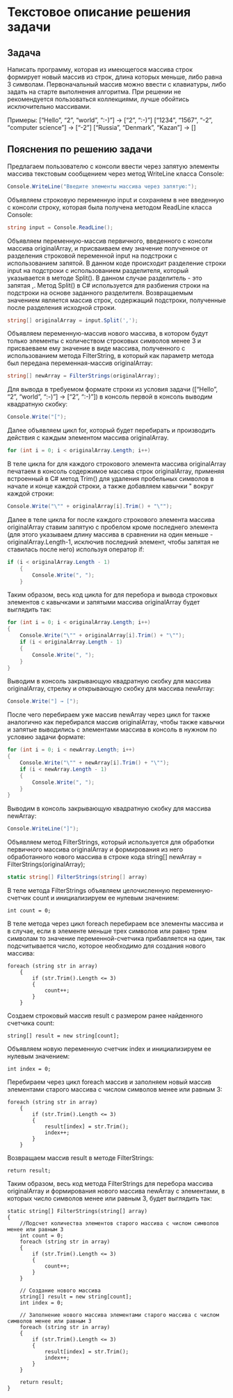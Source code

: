 # Текстовое описание решения задачи

## Задача
Написать программу, которая из имеющегося массива строк формирует новый массив из строк, длина которых меньше, либо равна 3 символам. Первоначальный массив можно ввести с клавиатуры, либо задать на старте выполнения алгоритма. При решении не рекомендуется пользоваться коллекциями, лучше обойтись исключительно массивами.

Примеры:
[“Hello”, “2”, “world”, “:-)”] → [“2”, “:-)”]
[“1234”, “1567”, “-2”, “computer science”] → [“-2”]
[“Russia”, “Denmark”, “Kazan”] → []

## Пояснения по решению задачи
Предлагаем пользователю с консоли ввести через запятую элементы массива текстовым сообщением через метод WriteLine класса Console:
```csharp
Console.WriteLine("Введите элементы массива через запятую:");
```
Объявляем строковую переменную input и сохраняем в нее введенную с консоли строку, которая была получена методом ReadLine класса Console:
```csharp
string input = Console.ReadLine();
```
Объявляем переменную-массив первичного, введенного с консоли массива originalArray, и присваиваем ему значение полученное от разделения строковой переменной input на подстроки с использованием запятой.
В данном коде происходит разделение строки input на подстроки с использованием разделителя, который указывается в методе Split(). В данном случае разделитель - это запятая ,.
Метод Split() в C# используется для разбиения строки на подстроки на основе заданного разделителя. Возвращаемым значением является массив строк, содержащий подстроки, полученные после разделения исходной строки.
```csharp
string[] originalArray = input.Split(',');
```
Объявляем переменную-массив нового массива, в котором будут только элементы с количеством строковых символов менее 3 и присваеваем ему значение в виде массива, полученного с использованием метода FilterString, в который как параметр метода был передана переменная-массив originalArray:
```csharp
string[] newArray = FilterStrings(originalArray);
```
Для вывода в требуемом формате строки из условия задачи ([“Hello”, “2”, “world”, “:-)”] → [“2”, “:-)”]) в консоль первой в консоль выводим квадратную скобку: 
```csharp
Console.Write("[");
```
Далее объявляем цикл for, который будет перебирать и производить действия с каждым элементом массива originalArray.
```csharp
for (int i = 0; i < originalArray.Length; i++)
```
В теле цикла for для каждого строкового элемента массива originalArray печатаем в консоль содержимое массива строк originalArray, применяя встроенный в C# метод Trim() для удаления пробельных символов в начале и конце каждой строки, а также добавляем кавычки " вокруг каждой строки:
```csharp
Console.Write("\"" + originalArray[i].Trim() + "\"");
```
Далее в теле цикла for после каждого строкового элемента массива originalArray ставим запятую с пробелом кроме последнего элемента (для этого указываем длину массива в сравнении на один меньше - originalArray.Length-1, исключив последний элемент, чтобы запятая не ставилась после него) используя оператор if:
```csharp
if (i < originalArray.Length - 1)
    {
        Console.Write(", ");
    }
```
Таким образом, весь код цикла for для перебора и вывода строковых элементов с кавычками и запятыми массива originalArray будет выглядить так:
```csharp
for (int i = 0; i < originalArray.Length; i++)
{
    Console.Write("\"" + originalArray[i].Trim() + "\"");
    if (i < originalArray.Length - 1)
    {
        Console.Write(", ");
    }
}
```
Выводим в консоль закрывающую квадратную скобку для массива originalArray, стрелку и открывающую скобку для массива newArray:
```csharp
Console.Write("] → [");
```
После чего перебираем уже массив newArray через цикл for также аналогично как перебирался массив originalArray, чтобы также кавычки и запятые выводились с элементами массива в консоль в нужном по условию задачи формате:
```csharp
for (int i = 0; i < newArray.Length; i++)
{
    Console.Write("\"" + newArray[i].Trim() + "\"");
    if (i < newArray.Length - 1)
    {
        Console.Write(", ");
    }
}
```
Выводим в консоль закрывающую квадратную скобку для массива newArray:
```csharp
Console.WriteLine("]");
```
Объявляем метод FilterStrings, который используется для обработки первичного массива originalArray и формирования из него обработанного нового массива в строке кода string[] newArray = FilterStrings(originalArray);
```csharp
static string[] FilterStrings(string[] array)
```
В теле метода FilterStrings объявляем целочисленную переменную-счетчик count и инициализируем ее нулевым значением:
```
int count = 0;
```
В теле метода через цикл foreach перебираем все элементы массива и в случае, если в элементе меньше трех символов или равно трем символам то значение переменной-счетчика прибавляется на один, так подсчитывается число, которое необходимо для создания нового массива:
```
foreach (string str in array)
    {
        if (str.Trim().Length <= 3)
        {
            count++;
        }
    }
```
Создаем строковый массив result с размером ранее найденного счетчика count:
```
string[] result = new string[count];
```
Объявляем новую переменную счетчик index и инициализируем ее нулевым значением: 
```
int index = 0;
```
Перебираем через цикл foreach массив и заполняем новый массив элементами старого массива с числом символов менее или равным 3: 
```
foreach (string str in array)
    {
        if (str.Trim().Length <= 3)
        {
            result[index] = str.Trim();
            index++;
        }
    }
```
Возвращаем массив result в методе FilterStrings: 
```
return result;
```
Таким образом, весь код метода FilterStrings для перебора массива originalArray и формирования нового массива newArray с элементами, в которых число символов менее или равным 3, будет выглядить так:
```
static string[] FilterStrings(string[] array)
{
    //Подсчет количества элементов старого массива с числом символов менее или равным 3
    int count = 0;
    foreach (string str in array)
    {
        if (str.Trim().Length <= 3)
        {
            count++;
        }
    }

    // Создание нового массива
    string[] result = new string[count];
    int index = 0;

    // Заполнение нового массива элементами старого массива с числом символов менее или равным 3
    foreach (string str in array)
    {
        if (str.Trim().Length <= 3)
        {
            result[index] = str.Trim();
            index++;
        }
    }

    return result;
}
```
